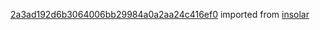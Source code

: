 [2a3ad192d6b3064006bb29984a0a2aa24c416ef0](https://github.com/insolar/insolar/commit/2a3ad192d6b3064006bb29984a0a2aa24c416ef0) imported from [insolar](https://github.com/insolar/insolar)
